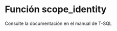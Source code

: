 ﻿---
FunctionName: "scope_identity"
FunctionType: "SQL"
Autogenerated: true
---

# Función  scope_identity

Consulte la documentación en el manual de T-SQL
